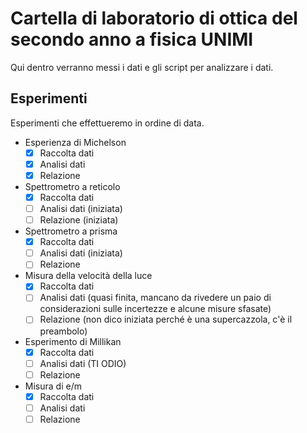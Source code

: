 # Cartella di laboratorio di ottica del secondo anno a fisica UNIMI

Qui dentro verranno messi i dati e gli script per analizzare i dati.

## Esperimenti

Esperimenti che effettueremo in ordine di data.

- Esperienza di Michelson
  - [x] Raccolta dati
  - [x] Analisi dati
  - [x] Relazione
- Spettrometro a reticolo
  - [x] Raccolta dati
  - [ ] Analisi dati (iniziata)
  - [ ] Relazione (iniziata)
- Spettrometro a prisma
  - [x] Raccolta dati
  - [ ] Analisi dati (iniziata)
  - [ ] Relazione
- Misura della velocità della luce
  - [x] Raccolta dati
  - [ ] Analisi dati (quasi finita, mancano da rivedere un paio di considerazioni sulle incertezze e alcune misure sfasate)
  - [ ] Relazione (non dico iniziata perché è una supercazzola, c'è il preambolo)
- Esperimento di Millikan
  - [x] Raccolta dati
  - [ ] Analisi dati (TI ODIO)
  - [ ] Relazione
- Misura di e/m
  - [x] Raccolta dati
  - [ ] Analisi dati
  - [ ] Relazione
